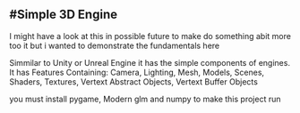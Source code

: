 #Simple 3D Engine
-----------------------------------
I might have a look at this in possible future to make do something abit more too it but i wanted 
to demonstrate the fundamentals here

Simmilar to Unity or Unreal Engine it has the simple components of engines.
It has Features Containing:
Camera,
Lighting,
Mesh,
Models,
Scenes,
Shaders,
Textures,
Vertext Abstract Objects,
Vertext Buffer Objects

you must install pygame, Modern glm and numpy to make this project run
